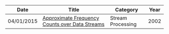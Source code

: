 | Date       | Title         | Category  | Year  |
| ---------- |---------------| ----------|-------|
| 04/01/2015 | [Approximate Frequency Counts over Data Streams](http://www.vldb.org/conf/2002/S10P03.pdf) | Stream Processing | 2002
